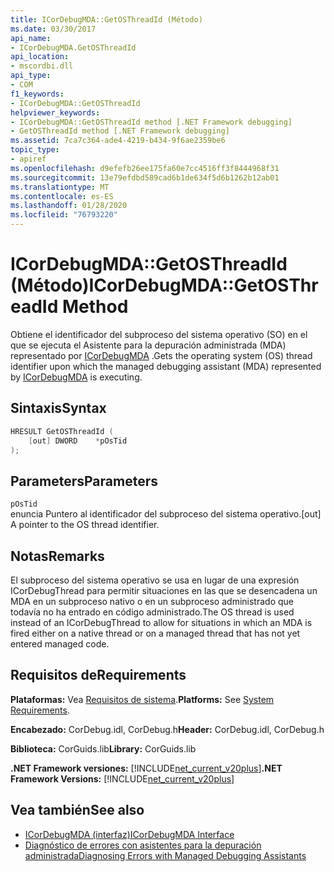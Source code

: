 ```yaml
---
title: ICorDebugMDA::GetOSThreadId (Método)
ms.date: 03/30/2017
api_name:
- ICorDebugMDA.GetOSThreadId
api_location:
- mscordbi.dll
api_type:
- COM
f1_keywords:
- ICorDebugMDA::GetOSThreadId
helpviewer_keywords:
- ICorDebugMDA::GetOSThreadId method [.NET Framework debugging]
- GetOSThreadId method [.NET Framework debugging]
ms.assetid: 7ca7c364-ade4-4219-b434-9f6ae2359be6
topic_type:
- apiref
ms.openlocfilehash: d9efefb26ee175fa60e7cc4516ff3f8444968f31
ms.sourcegitcommit: 13e79efdbd589cad6b1de634f5d6b1262b12ab01
ms.translationtype: MT
ms.contentlocale: es-ES
ms.lasthandoff: 01/28/2020
ms.locfileid: "76793220"
---
```

# <a name="icordebugmdagetosthreadid-method"></a><span data-ttu-id="6445f-102">ICorDebugMDA::GetOSThreadId (Método)</span><span class="sxs-lookup"><span data-stu-id="6445f-102">ICorDebugMDA::GetOSThreadId Method</span></span>
<span data-ttu-id="6445f-103">Obtiene el identificador del subproceso del sistema operativo (SO) en el que se ejecuta el Asistente para la depuración administrada (MDA) representado por [ICorDebugMDA](icordebugmda-interface.md) .</span><span class="sxs-lookup"><span data-stu-id="6445f-103">Gets the operating system (OS) thread identifier upon which the managed debugging assistant (MDA) represented by [ICorDebugMDA](icordebugmda-interface.md) is executing.</span></span>  
  
## <a name="syntax"></a><span data-ttu-id="6445f-104">Sintaxis</span><span class="sxs-lookup"><span data-stu-id="6445f-104">Syntax</span></span>  
  
```cpp  
HRESULT GetOSThreadId (  
    [out] DWORD    *pOsTid  
);  
```  
  
## <a name="parameters"></a><span data-ttu-id="6445f-105">Parameters</span><span class="sxs-lookup"><span data-stu-id="6445f-105">Parameters</span></span>  
 `pOsTid`  
 <span data-ttu-id="6445f-106">enuncia Puntero al identificador del subproceso del sistema operativo.</span><span class="sxs-lookup"><span data-stu-id="6445f-106">[out] A pointer to the OS thread identifier.</span></span>  
  
## <a name="remarks"></a><span data-ttu-id="6445f-107">Notas</span><span class="sxs-lookup"><span data-stu-id="6445f-107">Remarks</span></span>  
 <span data-ttu-id="6445f-108">El subproceso del sistema operativo se usa en lugar de una expresión ICorDebugThread para permitir situaciones en las que se desencadena un MDA en un subproceso nativo o en un subproceso administrado que todavía no ha entrado en código administrado.</span><span class="sxs-lookup"><span data-stu-id="6445f-108">The OS thread is used instead of an ICorDebugThread to allow for situations in which an MDA is fired either on a native thread or on a managed thread that has not yet entered managed code.</span></span>  
  
## <a name="requirements"></a><span data-ttu-id="6445f-109">Requisitos de</span><span class="sxs-lookup"><span data-stu-id="6445f-109">Requirements</span></span>  
 <span data-ttu-id="6445f-110">**Plataformas:** Vea [Requisitos de sistema](../../../../docs/framework/get-started/system-requirements.md).</span><span class="sxs-lookup"><span data-stu-id="6445f-110">**Platforms:** See [System Requirements](../../../../docs/framework/get-started/system-requirements.md).</span></span>  
  
 <span data-ttu-id="6445f-111">**Encabezado:** CorDebug.idl, CorDebug.h</span><span class="sxs-lookup"><span data-stu-id="6445f-111">**Header:** CorDebug.idl, CorDebug.h</span></span>  
  
 <span data-ttu-id="6445f-112">**Biblioteca:** CorGuids.lib</span><span class="sxs-lookup"><span data-stu-id="6445f-112">**Library:** CorGuids.lib</span></span>  
  
 <span data-ttu-id="6445f-113">**.NET Framework versiones:** [!INCLUDE[net_current_v20plus](../../../../includes/net-current-v20plus-md.md)]</span><span class="sxs-lookup"><span data-stu-id="6445f-113">**.NET Framework Versions:** [!INCLUDE[net_current_v20plus](../../../../includes/net-current-v20plus-md.md)]</span></span>  
  
## <a name="see-also"></a><span data-ttu-id="6445f-114">Vea también</span><span class="sxs-lookup"><span data-stu-id="6445f-114">See also</span></span>

- [<span data-ttu-id="6445f-115">ICorDebugMDA (interfaz)</span><span class="sxs-lookup"><span data-stu-id="6445f-115">ICorDebugMDA Interface</span></span>](icordebugmda-interface.md)
- [<span data-ttu-id="6445f-116">Diagnóstico de errores con asistentes para la depuración administrada</span><span class="sxs-lookup"><span data-stu-id="6445f-116">Diagnosing Errors with Managed Debugging Assistants</span></span>](../../../../docs/framework/debug-trace-profile/diagnosing-errors-with-managed-debugging-assistants.md)
